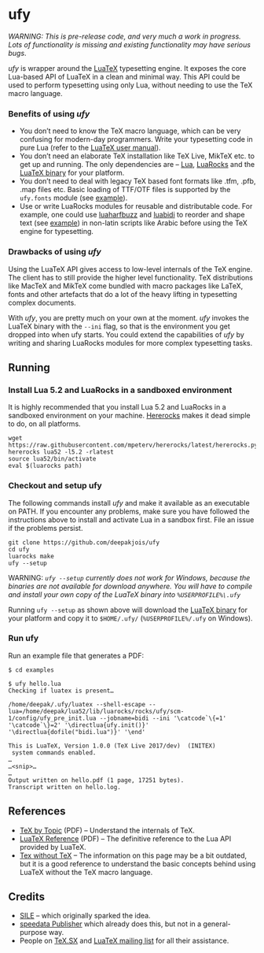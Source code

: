 # ufy

_WARNING: This is pre-release code, and very much a work in progress. Lots of functionality is missing and existing functionality may have serious bugs_.

_ufy_ is wrapper around the [LuaTeX](http://www.luatex.org/) typesetting engine. It exposes the core Lua-based API of LuaTeX in a clean and minimal way. This API could be used to perform typesetting using only Lua, without needing to use the TeX macro language.

### Benefits of using _ufy_
* You don’t need to know the TeX macro language, which can be very confusing for modern-day programmers. Write your typesetting code in pure Lua (refer to the [LuaTeX user manual][manual]).
* You don’t need an elaborate TeX installation like TeX Live, MikTeX etc. to get up and running. The only dependencies are – [Lua], [LuaRocks] and the [LuaTeX binary] for your platform.
* You don’t need to deal with legacy TeX based font formats like .tfm, .pfb, .map files etc. Basic loading of TTF/OTF files is supported by the `ufy.fonts` module (see [example][hello-example]).
* Use or write LuaRocks modules for reusable and distributable code. For example, one could use [luaharfbuzz] and [luabidi] to reorder and shape text (see [example][bidi-example]) in non-latin scripts like Arabic before using the TeX engine for typesetting.

[hello-example]:https://github.com/deepakjois/ufy/blob/master/examples/hello.lua
[bidi-example]:https://github.com/deepakjois/ufy/blob/master/examples/bidi.lua
[Lua]:https://www.lua.org
[LuaRocks]:https://luarocks.org/
[luaharfbuzz]:https://github.com/deepakjois/luaharfbuzz
[luabidi]:https://github.com/deepakjois/luabidi
[manual]:http://www.luatex.org/svn/trunk/manual/luatex.pdf

### Drawbacks of using _ufy_
Using the LuaTeX API gives access to low-level internals of the TeX engine. The client has to still provide the higher level functionality. TeX distributions like MacTeX and MikTeX come bundled with macro packages like LaTeX, fonts and other artefacts that do a lot of the heavy lifting in typesetting complex documents.

With _ufy_, you are pretty much on your own at the moment. _ufy_ invokes the LuaTeX binary with the `--ini` flag, so that is the environment you get dropped into when ufy starts. You could extend the capabilities of _ufy_ by writing and sharing LuaRocks modules for more complex typesetting tasks.

## Running

### Install Lua 5.2 and LuaRocks in a sandboxed environment
It is highly recommended that you install Lua 5.2 and LuaRocks in a sandboxed environment on your machine. [Hererocks] makes it dead simple to do, on all platforms.

[Hererocks]:https://github.com/mpeterv/hererocks

```
wget https://raw.githubusercontent.com/mpeterv/hererocks/latest/hererocks.py
hererocks lua52 -l5.2 -rlatest
source lua52/bin/activate
eval $(luarocks path)
```

### Checkout and setup ufy

The following commands install _ufy_ and make it available as an executable on PATH. If you encounter any problems, make sure you have followed the instructions above to install and activate Lua in a sandbox first. File an issue if the problems persist.

```
git clone https://github.com/deepakjois/ufy
cd ufy
luarocks make
ufy --setup
```

WARNING: _`ufy --setup` currently does not work for Windows, because the binaries are not available for download anywhere. You will have to compile and install your own copy of the LuaTeX binary into `%USERPROFILE%\.ufy`_

Running `ufy --setup` as shown above will download the [LuaTeX binary] for your platform and copy it to `$HOME/.ufy/` (`%USERPROFILE%/.ufy` on Windows).

[LuaTeX binary]:http://www.luatex.org/download.html

### Run ufy

Run an example file that generates a PDF:

```
$ cd examples

$ ufy hello.lua
Checking if luatex is present…

/home/deepak/.ufy/luatex --shell-escape --lua=/home/deepak/lua52/lib/luarocks/rocks/ufy/scm-1/config/ufy_pre_init.lua --jobname=bidi --ini '\catcode`\{=1' '\catcode`\}=2' '\directlua{ufy.init()}' '\directlua{dofile("bidi.lua")}' '\end'

This is LuaTeX, Version 1.0.0 (TeX Live 2017/dev)  (INITEX)
 system commands enabled.
…
…<snip>…
…
Output written on hello.pdf (1 page, 17251 bytes).
Transcript written on hello.log.
```

## References

* [TeX by Topic](http://texdoc.net/texmf-dist/doc/plain/texbytopic/TeXbyTopic.pdf) (PDF) – Understand the internals of TeX.
* [LuaTeX Reference](http://www.luatex.org/svn/trunk/manual/luatex.pdf) (PDF) – The definitive reference to the Lua API provided by LuaTeX.
* [Tex without TeX](http://wiki.luatex.org/index.php/TeX_without_TeX) – The information on this page may be a bit outdated, but it is a good reference to understand the basic concepts behind using LuaTeX without the TeX macro language.

## Credits
* [SILE](https://github.com/simoncozens/sile) – which originally sparked the idea.
* [speedata Publisher](https://github.com/speedata/publisher) which already does this, but not in a general-purpose way.
* People on [TeX.SX](http://tex.stackexchange.com/) and [LuaTeX mailing list](https://tug.org/mailman/listinfo/luatex) for all their assistance.
